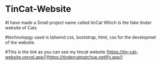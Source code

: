 # TinCat-Website

#I have made a Small project name called tinCat Which is the fake tinder website of Cats

#technolopgy used is taliwind css, bootstrap, html, css for the developmet of the website.

#This is the link as you can see my tincat website
[https://tin-cat-website.vercel.app/](https://tindercatpatchup.netlify.app/)
